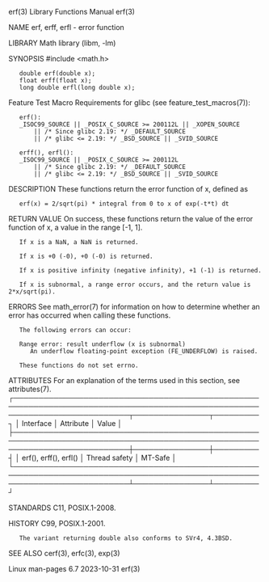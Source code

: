 erf(3)								   Library Functions Manual								erf(3)

NAME
       erf, erff, erfl - error function

LIBRARY
       Math library (libm, -lm)

SYNOPSIS
       #include <math.h>

       double erf(double x);
       float erff(float x);
       long double erfl(long double x);

   Feature Test Macro Requirements for glibc (see feature_test_macros(7)):

       erf():
	   _ISOC99_SOURCE || _POSIX_C_SOURCE >= 200112L || _XOPEN_SOURCE
	       || /* Since glibc 2.19: */ _DEFAULT_SOURCE
	       || /* glibc <= 2.19: */ _BSD_SOURCE || _SVID_SOURCE

       erff(), erfl():
	   _ISOC99_SOURCE || _POSIX_C_SOURCE >= 200112L
	       || /* Since glibc 2.19: */ _DEFAULT_SOURCE
	       || /* glibc <= 2.19: */ _BSD_SOURCE || _SVID_SOURCE

DESCRIPTION
       These functions return the error function of x, defined as

	   erf(x) = 2/sqrt(pi) * integral from 0 to x of exp(-t*t) dt

RETURN VALUE
       On success, these functions return the value of the error function of x, a value in the range [-1, 1].

       If x is a NaN, a NaN is returned.

       If x is +0 (-0), +0 (-0) is returned.

       If x is positive infinity (negative infinity), +1 (-1) is returned.

       If x is subnormal, a range error occurs, and the return value is 2*x/sqrt(pi).

ERRORS
       See math_error(7) for information on how to determine whether an error has occurred when calling these functions.

       The following errors can occur:

       Range error: result underflow (x is subnormal)
	      An underflow floating-point exception (FE_UNDERFLOW) is raised.

       These functions do not set errno.

ATTRIBUTES
       For an explanation of the terms used in this section, see attributes(7).
       ┌───────────────────────────────────────────────────────────────────────────────────────────────────────────────────────────┬───────────────┬─────────┐
       │ Interface														   │ Attribute	   │ Value   │
       ├───────────────────────────────────────────────────────────────────────────────────────────────────────────────────────────┼───────────────┼─────────┤
       │ erf(), erff(), erfl()													   │ Thread safety │ MT-Safe │
       └───────────────────────────────────────────────────────────────────────────────────────────────────────────────────────────┴───────────────┴─────────┘

STANDARDS
       C11, POSIX.1-2008.

HISTORY
       C99, POSIX.1-2001.

       The variant returning double also conforms to SVr4, 4.3BSD.

SEE ALSO
       cerf(3), erfc(3), exp(3)

Linux man-pages 6.7							  2023-10-31									erf(3)
